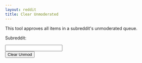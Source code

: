 ```yaml
---
layout: reddit
title: Clear Unmoderated
---
```


This tool approves all items in a subreddit's unmoderated queue.

<p>Subreddit:</p>
<input type="text" name="subreddit" id="sub-input"><br>
<button type=submit onClick="hitAPI()">Clear Unmod</button>
<div id="display-result"><div>
<script>
function hitAPI() {
    var sub = document.getElementById('sub-input').value
    var x= new XMLHttpRequest();
    x.open("POST", "https://api.captainmeta4.me/reddit/clear_unmod");
    x.setRequestHeader('Content-Type', 'application/json');
    r.onload=function displayView(){
        var y = document.getElementById('display-result');
        y.innerHTML=r.response;
    }
    x.send(JSON.stringify({"subreddit": sub}));
}
</script>
